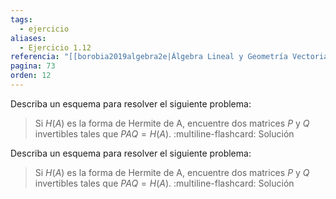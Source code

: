 ```yaml
---
tags:
  - ejercicio
aliases:
  - Ejercicio 1.12
referencia: "[[borobia2019algebra2e|Álgebra Lineal y Geometría Vectorial (2a ed)]]"
pagina: 73
orden: 12
---
```

Describa un esquema para resolver el siguiente problema:
>Si $H(A)$ es la forma de Hermite de A, encuentre dos matrices $P$ y $Q$ invertibles tales que $PAQ = H(A)$.
:multiline-flashcard:
Solución

Describa un esquema para resolver el siguiente problema:
>Si $H(A)$ es la forma de Hermite de A, encuentre dos matrices $P$ y $Q$ invertibles tales que $PAQ = H(A)$.
:multiline-flashcard:
Solución
